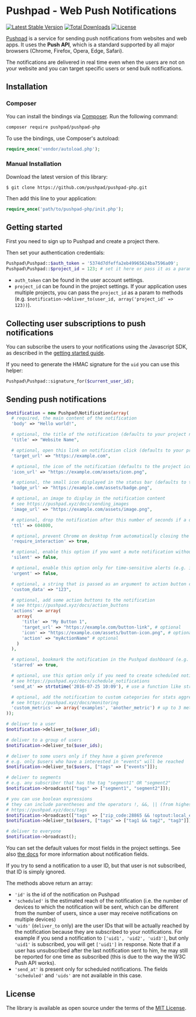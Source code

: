 # Pushpad - Web Push Notifications

[![Latest Stable Version](https://poser.pugx.org/pushpad/pushpad-php/v)](//packagist.org/packages/pushpad/pushpad-php)
[![Total Downloads](https://poser.pugx.org/pushpad/pushpad-php/downloads)](//packagist.org/packages/pushpad/pushpad-php)
[![License](https://poser.pugx.org/pushpad/pushpad-php/license)](//packagist.org/packages/pushpad/pushpad-php)
 
[Pushpad](https://pushpad.xyz) is a service for sending push notifications from websites and web apps. It uses the **Push API**, which is a standard supported by all major browsers (Chrome, Firefox, Opera, Edge, Safari).

The notifications are delivered in real time even when the users are not on your website and you can target specific users or send bulk notifications.

## Installation

### Composer

You can install the bindings via [Composer](http://getcomposer.org/). Run the following command:

```bash
composer require pushpad/pushpad-php
```

To use the bindings, use Composer's autoload:

```php
require_once('vendor/autoload.php');
```

### Manual Installation

Download the latest version of this library:

    $ git clone https://github.com/pushpad/pushpad-php.git

Then add this line to your application:

```php
require_once('path/to/pushpad-php/init.php');

```

## Getting started

First you need to sign up to Pushpad and create a project there.

Then set your authentication credentials:

```php
Pushpad\Pushpad::$auth_token = '5374d7dfeffa2eb49965624ba7596a09';
Pushpad\Pushpad::$project_id = 123; # set it here or pass it as a param to methods later
```

- `auth_token` can be found in the user account settings. 
- `project_id` can be found in the project settings. If your application uses multiple projects, you can pass the `project_id` as a param to methods (e.g. `$notification->deliver_to(user_id, array('project_id' => 123))`).

## Collecting user subscriptions to push notifications

You can subscribe the users to your notifications using the Javascript SDK, as described in the [getting started guide](https://pushpad.xyz/docs/pushpad_pro_getting_started).

If you need to generate the HMAC signature for the `uid` you can use this helper:

```php
Pushpad\Pushpad::signature_for($current_user_id);
```

## Sending push notifications

```php
$notification = new Pushpad\Notification(array(
  # required, the main content of the notification
  'body' => "Hello world!",

  # optional, the title of the notification (defaults to your project name)
  'title' => "Website Name",

  # optional, open this link on notification click (defaults to your project website)
  'target_url' => "https://example.com",

  # optional, the icon of the notification (defaults to the project icon)
  'icon_url' => "https://example.com/assets/icon.png",

  # optional, the small icon displayed in the status bar (defaults to the project badge)
  'badge_url' => "https://example.com/assets/badge.png",

  # optional, an image to display in the notification content
  # see https://pushpad.xyz/docs/sending_images
  'image_url' => "https://example.com/assets/image.png",

  # optional, drop the notification after this number of seconds if a device is offline
  'ttl' => 604800,

  # optional, prevent Chrome on desktop from automatically closing the notification after a few seconds
  'require_interaction' => true,

  # optional, enable this option if you want a mute notification without any sound
  'silent' => false,

  # optional, enable this option only for time-sensitive alerts (e.g. incoming phone call)
  'urgent' => false,

  # optional, a string that is passed as an argument to action button callbacks
  'custom_data' => "123",

  # optional, add some action buttons to the notification
  # see https://pushpad.xyz/docs/action_buttons
  'actions' => array(
    array(
      'title' => "My Button 1",
      'target_url' => "https://example.com/button-link", # optional
      'icon' => "https://example.com/assets/button-icon.png", # optional
      'action' => "myActionName" # optional
    )
  ),

  # optional, bookmark the notification in the Pushpad dashboard (e.g. to highlight manual notifications)
  'starred' => true,

  # optional, use this option only if you need to create scheduled notifications (max 5 days)
  # see https://pushpad.xyz/docs/schedule_notifications
  'send_at' => strtotime('2016-07-25 10:09'), # use a function like strtotime or time that returns a Unix timestamp

  # optional, add the notification to custom categories for stats aggregation
  # see https://pushpad.xyz/docs/monitoring
  'custom_metrics' => array('examples', 'another_metric') # up to 3 metrics per notification
));

# deliver to a user
$notification->deliver_to($user_id);

# deliver to a group of users
$notification->deliver_to($user_ids);

# deliver to some users only if they have a given preference
# e.g. only $users who have a interested in "events" will be reached
$notification->deliver_to($users, ["tags" => ["events"]]);

# deliver to segments
# e.g. any subscriber that has the tag "segment1" OR "segment2"
$notification->broadcast(["tags" => ["segment1", "segment2"]]);

# you can use boolean expressions 
# they can include parentheses and the operators !, &&, || (from highest to lowest precedence)
# https://pushpad.xyz/docs/tags
$notification->broadcast(["tags" => ["zip_code:28865 && !optout:local_events || friend_of:Organizer123"]]);
$notification->deliver_to($users, ["tags" => ["tag1 && tag2", "tag3"]]); # equal to "tag1 && tag2 || tag3"

# deliver to everyone
$notification->broadcast(); 
```

You can set the default values for most fields in the project settings. See also [the docs](https://pushpad.xyz/docs/rest_api#notifications_api_docs) for more information about notification fields.

If you try to send a notification to a user ID, but that user is not subscribed, that ID is simply ignored.

The methods above return an array: 

- `'id'` is the id of the notification on Pushpad
- `'scheduled'` is the estimated reach of the notification (i.e. the number of devices to which the notification will be sent, which can be different from the number of users, since a user may receive notifications on multiple devices)
- `'uids'` (`deliver_to` only) are the user IDs that will be actually reached by the notification because they are subscribed to your notifications. For example if you send a notification to `['uid1', 'uid2', 'uid3']`, but only `'uid1'` is subscribed, you will get `['uid1']` in response. Note that if a user has unsubscribed after the last notification sent to him, he may still be reported for one time as subscribed (this is due to the way the W3C Push API works).
- `'send_at'` is present only for scheduled notifications. The fields `'scheduled'` and `'uids'` are not available in this case.

## License

The library is available as open source under the terms of the [MIT License](http://opensource.org/licenses/MIT).

